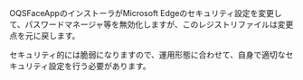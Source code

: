 OQSFaceAppのインストーラがMicrosoft Edgeのセキュリティ設定を変更して、パスワードマネージャ等を無効化しますが、このレジストリファイルは変更点を元に戻します。

セキュリティ的には脆弱になりますので、運用形態に合わせて、自身で適切なセキュリティ設定を行う必要があります。
